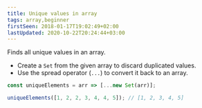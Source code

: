 ```yaml
---
title: Unique values in array
tags: array,beginner
firstSeen: 2018-01-17T19:02:49+02:00
lastUpdated: 2020-10-22T20:24:44+03:00
---
```


Finds all unique values in an array.

- Create a `Set` from the given array to discard duplicated values.
- Use the spread operator (`...`) to convert it back to an array.

```js
const uniqueElements = arr => [...new Set(arr)];
```

```js
uniqueElements([1, 2, 2, 3, 4, 4, 5]); // [1, 2, 3, 4, 5]
```
